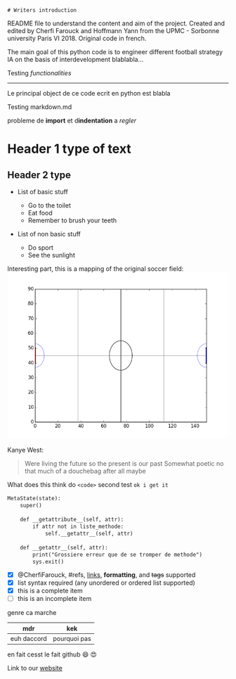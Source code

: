 	# Writers introduction

README file to understand the content and aim of the project. Created and
edited by Cherfi Farouck and Hoffmann Yann from the UPMC - Sorbonne university
Paris VI 2018. Original code in french.

The main goal of this python code is to engineer different football strategy
IA on the basis of interdevelopment blablabla...

Testing *functionalities*

---------

Le principal object de ce code ecrit en python est blabla

Testing markdown.md

probleme de **import** et d**indentation** a *regler*
# Header 1 type of text
## Header 2 type

* List of basic stuff
	* Go to the toilet
	* Eat food
	* Remember to brush your teeth

* List of non basic stuff
	* Do sport
	* See the sunlight

Interesting part, this is a mapping of the original soccer field:
![Soccer Field](Modelisation_terrain/terrain.png)

Kanye West:
>Were living the future so
>the present is our past
Somewhat poetic no that much of a douchebag after all maybe

What does this think do `<code>` second test `ok i get it`


```
MetaState(state):
	super()
	
	def __getattribute__(self, attr):
		if attr not in liste_methode:
			self.__getattr__(self, attr)

	def __getattr__(self, attr):
		print("Grossiere erreur que de se tromper de methode")
		sys.exit()
```

- [x] @CherfiFarouck, #refs, [links](), **formatting**, and <del>tags</del> supported
- [x] list syntax required (any unordered or ordered list supported)
- [x] this is a complete item
- [ ] this is an incomplete item

genre ca marche

mdr | kek
--- | ---
euh daccord | pourquoi pas

en fait cesst le fait github
:smile:
:heart_eyes:


Link to our [website](http://www.cowsay.com)

